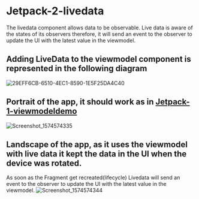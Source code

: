 # Jetpack-2-livedata
The livedata component allows data to be observable. 
Live data is aware of the states of its observers therefore, it will send an event to the observer to update the UI with the latest value in the viewmodel.

## Adding LiveData to the viewmodel component is represented in the following diagram
![29EFF6CB-6510-4EC1-8590-1E5F25DA4C40](https://user-images.githubusercontent.com/4823319/69490316-f0457f80-0ed9-11ea-9261-cd72b7b841f7.jpg)

## Portrait of the app, it should work as in [Jetpack-1-viewmodeldemo](https://github.com/alexpadillarosas/Jetpack-1-viewmodeldemo)
![Screenshot_1574574335](https://user-images.githubusercontent.com/4823319/69490317-f0de1600-0ed9-11ea-8ec9-4c9b28546611.png)

## Landscape of the app, as it uses the viewmodel with live data it kept the data in the UI when the device was rotated.
   As soon as the Fragment get recreated(lifecycle) Livedata will send an event to the observer to update the UI with the latest value in the viewmodel.
![Screenshot_1574574344](https://user-images.githubusercontent.com/4823319/69490318-f0de1600-0ed9-11ea-9256-21616e4067e2.png)
